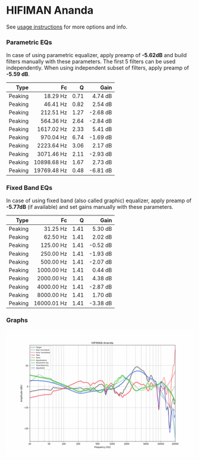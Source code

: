 # HIFIMAN Ananda
See [usage instructions](https://github.com/jaakkopasanen/AutoEq#usage) for more options and info.

### Parametric EQs
In case of using parametric equalizer, apply preamp of **-5.62dB** and build filters manually
with these parameters. The first 5 filters can be used independently.
When using independent subset of filters, apply preamp of **-5.59 dB**.

| Type    | Fc          |    Q | Gain     |
|--------:|------------:|-----:|---------:|
| Peaking | 18.29 Hz    | 0.71 | 4.74 dB  |
| Peaking | 46.41 Hz    | 0.82 | 2.54 dB  |
| Peaking | 212.51 Hz   | 1.27 | -2.68 dB |
| Peaking | 564.36 Hz   | 2.64 | -2.84 dB |
| Peaking | 1617.02 Hz  | 2.33 | 5.41 dB  |
| Peaking | 970.04 Hz   | 6.74 | -1.69 dB |
| Peaking | 2223.64 Hz  | 3.06 | 2.17 dB  |
| Peaking | 3071.46 Hz  | 2.11 | -2.93 dB |
| Peaking | 10898.68 Hz | 1.67 | 2.73 dB  |
| Peaking | 19769.48 Hz | 0.48 | -6.81 dB |

### Fixed Band EQs
In case of using fixed band (also called graphic) equalizer, apply preamp of **-5.77dB**
(if available) and set gains manually with these parameters.

| Type    | Fc          |    Q | Gain     |
|--------:|------------:|-----:|---------:|
| Peaking | 31.25 Hz    | 1.41 | 5.30 dB  |
| Peaking | 62.50 Hz    | 1.41 | 2.02 dB  |
| Peaking | 125.00 Hz   | 1.41 | -0.52 dB |
| Peaking | 250.00 Hz   | 1.41 | -1.93 dB |
| Peaking | 500.00 Hz   | 1.41 | -2.07 dB |
| Peaking | 1000.00 Hz  | 1.41 | 0.44 dB  |
| Peaking | 2000.00 Hz  | 1.41 | 4.38 dB  |
| Peaking | 4000.00 Hz  | 1.41 | -2.87 dB |
| Peaking | 8000.00 Hz  | 1.41 | 1.70 dB  |
| Peaking | 16000.01 Hz | 1.41 | -3.38 dB |

### Graphs
![](./HIFIMAN%20Ananda.png)